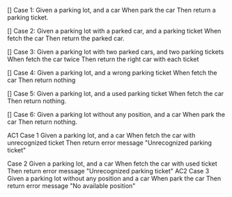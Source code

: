 [] Case 1: 
Given a parking lot, and a car 
When park the car
Then return a parking ticket.

[] Case 2: 
Given a parking lot with a parked car, and a parking ticket
When fetch the car
Then return the parked car.

[] Case 3: 
Given a parking lot with two parked cars, and two parking tickets
When fetch the car twice
Then return the right car with each ticket

[] Case 4: 
Given a parking lot, and a wrong parking ticket
When fetch the car
Then return nothing

[] Case 5: 
Given a parking lot, and a used parking ticket
When fetch the car
Then return nothing.

[] Case 6: 
Given a parking lot without any position, and a car
When park the car
Then return nothing. 

AC1
Case 1
Given a parking lot, and a car
When fetch the car with unrecognized ticket
Then return error message "Unrecognized parking ticket"

Case 2 
Given a parking lot, and a car
When fetch the car with used ticket
Then return error message "Unrecognized parking ticket"
AC2
Case 3 
Given a parking lot without any position and a car
When park the car
Then return error message "No available position"
